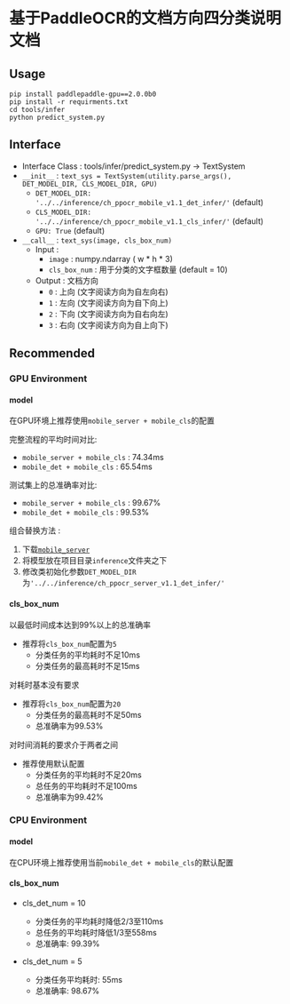 # 基于PaddleOCR的文档方向四分类说明文档

## Usage

```
pip install paddlepaddle-gpu==2.0.0b0
pip install -r requirments.txt
cd tools/infer
python predict_system.py
```

## Interface

- Interface Class : tools/infer/predict_system.py -> TextSystem
- `__init__` : `text_sys = TextSystem(utility.parse_args(), DET_MODEL_DIR, CLS_MODEL_DIR, GPU)`
  - `DET_MODEL_DIR: '../../inference/ch_ppocr_mobile_v1.1_det_infer/'` (default)
  - `CLS_MODEL_DIR: '../../inference/ch_ppocr_mobile_v1.1_cls_infer/'` (default)
  - `GPU: True` (default)
- `__call__` : `text_sys(image, cls_box_num)`
  - Input : 
    - `image` : numpy.ndarray ( w * h * 3)
    - `cls_box_num` : 用于分类的文字框数量 (default = 10)
  - Output : 文档方向
    - `0` : 上向 (文字阅读方向为自左向右)
    - `1` : 左向 (文字阅读方向为自下向上)
    - `2` : 下向 (文字阅读方向为自右向左)
    - `3` : 右向 (文字阅读方向为自上向下)

## Recommended

### GPU Environment

#### model

在GPU环境上推荐使用`mobile_server + mobile_cls`的配置

完整流程的平均时间对比: 
- `mobile_server + mobile_cls` : 74.34ms
- `mobile_det + mobile_cls` : 65.54ms

测试集上的总准确率对比:
- `mobile_server + mobile_cls` : 99.67%
- `mobile_det + mobile_cls` : 99.53%

组合替换方法 : 
1. 下载[`mobile_server`](https://paddleocr.bj.bcebos.com/20-09-22/server/det/ch_ppocr_server_v1.1_det_infer.tar)
2. 将模型放在项目目录`inference`文件夹之下
3. 修改类初始化参数`DET_MODEL_DIR`为`'../../inference/ch_ppocr_server_v1.1_det_infer/'`

#### cls_box_num

以最低时间成本达到99%以上的总准确率
- 推荐将`cls_box_num`配置为`5`
  - 分类任务的平均耗时不足10ms
  - 分类任务的最高耗时不足15ms

对耗时基本没有要求
- 推荐将`cls_box_num`配置为`20`
  - 分类任务的最高耗时不足50ms
  - 总准确率为99.53%

对时间消耗的要求介于两者之间
- 推荐使用默认配置
  - 分类任务的平均耗时不足20ms
  - 总任务的平均耗时不足100ms
  - 总准确率为99.42%

### CPU Environment

#### model

在CPU环境上推荐使用当前`mobile_det + mobile_cls`的默认配置

#### cls_box_num

- cls_det_num = 10
  - 分类任务的平均耗时降低2/3至110ms
  - 总任务的平均耗时降低1/3至558ms
  - 总准确率: 99.39%

- cls_det_num = 5
  - 分类任务平均耗时: 55ms
  - 总准确率: 98.67%




